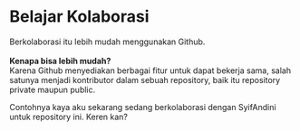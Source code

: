 # Belajar Kolaborasi
Berkolaborasi itu lebih mudah menggunakan Github.<br>
<br>
**Kenapa bisa lebih mudah?**<br>
Karena Github menyediakan berbagai fitur untuk dapat bekerja sama, salah satunya menjadi kontributor dalam sebuah repository, baik itu repository private maupun public.

Contohnya kaya aku sekarang sedang berkolaborasi dengan SyifAndini untuk repository ini. Keren kan?
